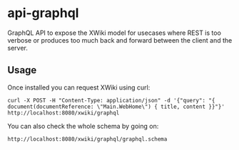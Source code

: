 # api-graphql
GraphQL API to expose the XWiki model for usecases where REST is too verbose or produces too much back and forward between the client and the server.

## Usage

Once installed you can request XWiki using curl:
```
curl -X POST -H "Content-Type: application/json" -d '{"query": "{ document(documentReference: \"Main.WebHome\") { title, content }}"}' http://localhost:8080/xwiki/graphql
```

You can also check the whole schema by going on:
```
http://localhost:8080/xwiki/graphql/graphql.schema
```